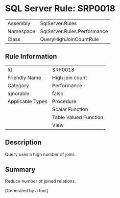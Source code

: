 # SQL Server Rule: SRP0018
  
|    |    |
|----|----|
| Assembly | SqlServer.Rules |
| Namespace | SqlServer.Rules.Performance |
| Class | QueryHighJoinCountRule |
  
## Rule Information
  
|    |    |
|----|----|
| Id | SRP0018 |
| Friendly Name | High join count |
| Category | Performance |
| Ignorable | false |
| Applicable Types | Procedure  |
|   | Scalar Function |
|   | Table Valued Function |
|   | View |
  
## Description
  
Query uses a high number of joins. 
  
## Summary
  
Reduce number of joined relations.
  
[Generated by a tool]
